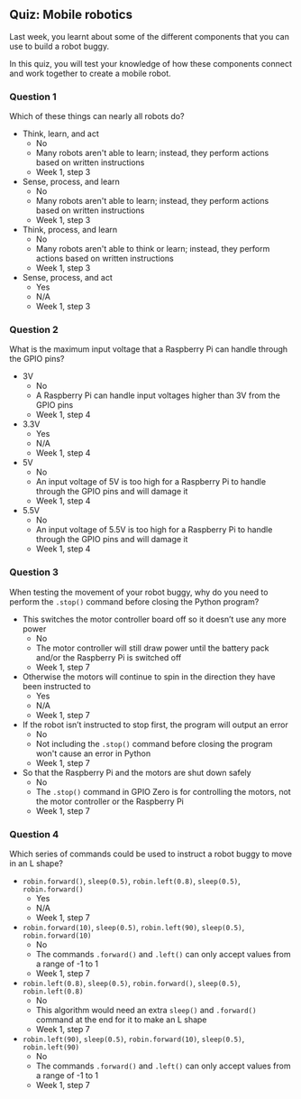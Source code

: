 [comment]: # (
Feedback Author: Normally lead educator
)

## Quiz: Mobile robotics

Last week, you learnt about some of the different components that you can use to build a robot buggy. 

In this quiz, you will test your knowledge of how these components connect and work together to create a mobile robot.

### Question 1

Which of these things can nearly all robots do?

+ Think, learn, and act
    + No
    + Many robots aren't able to learn; instead, they perform actions based on written instructions
    + Week 1, step 3
+ Sense, process, and learn
    + No
    + Many robots aren't able to learn; instead, they perform actions based on written instructions
    + Week 1, step 3
+ Think, process, and learn
    + No
    + Many robots aren't able to think or learn; instead, they perform actions based on written instructions
    + Week 1, step 3
+ Sense, process, and act
    + Yes
    + N/A
    + Week 1, step 3

### Question 2

What is the maximum input voltage that a Raspberry Pi can handle through the GPIO pins?

+ 3V
    + No
    + A Raspberry Pi can handle input voltages higher than 3V from the GPIO pins
    + Week 1, step 4
+ 3.3V
    + Yes
    + N/A
    + Week 1, step 4
+ 5V
    + No
    + An input voltage of 5V is too high for a Raspberry Pi to handle through the GPIO pins and will damage it
    + Week 1, step 4
+ 5.5V
    + No
    + An input voltage of 5.5V is too high for a Raspberry Pi to handle through the GPIO pins and will damage it
    + Week 1, step 4

### Question 3

When testing the movement of your robot buggy, why do you need to perform the `.stop()` command before closing the Python program? 

+ This switches the motor controller board off so it doesn’t use any more power
    + No
    + The motor controller will still draw power until the battery pack and/or the Raspberry Pi is switched off
    + Week 1, step 7
+ Otherwise the motors will continue to spin in the direction they have been instructed to
    + Yes
    + N/A
    + Week 1, step 7
+ If the robot isn’t instructed to stop first, the program will output an error
    + No
    + Not including the `.stop()` command before closing the program won't cause an error in Python
    + Week 1, step 7
+ So that the Raspberry Pi and the motors are shut down safely
    + No
    + The `.stop()` command in GPIO Zero is for controlling the motors, not the motor controller or the Raspberry Pi
    + Week 1, step 7

### Question 4

Which series of commands could be used to instruct a robot buggy to move in an L shape?

+ `robin.forward()`, `sleep(0.5)`, `robin.left(0.8)`, `sleep(0.5)`, `robin.forward()`
    + Yes
    + N/A
    + Week 1, step 7
+ `robin.forward(10)`, `sleep(0.5)`, `robin.left(90)`, `sleep(0.5)`, `robin.forward(10)`
    + No
    + The commands `.forward()` and `.left()` can only accept values from a range of -1 to 1
    + Week 1, step 7
+ `robin.left(0.8)`, `sleep(0.5)`, `robin.forward()`, `sleep(0.5)`, `robin.left(0.8)`
    + No
    + This algorithm would need an extra `sleep()` and `.forward()` command at the end for it to make an L shape
    + Week 1, step 7
+ `robin.left(90)`, `sleep(0.5)`, `robin.forward(10)`, `sleep(0.5)`, `robin.left(90)`
    + No
    + The commands `.forward()` and `.left()` can only accept values from a range of -1 to 1
    + Week 1, step 7

